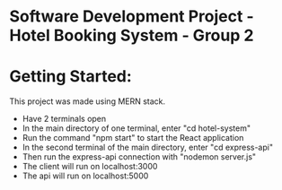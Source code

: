 # Software Development Project - Hotel Booking System - Group 2

# Getting Started:

This project was made using MERN stack.
- Have 2 terminals open
- In the main directory of one terminal, enter "cd hotel-system"
- Run the command "npm start" to start the React application
- In the second terminal of the main directory, enter "cd express-api"
- Then run the express-api connection with "nodemon server.js"
- The client will run on localhost:3000
- The api will run on localhost:5000

